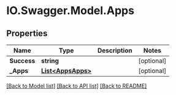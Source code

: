 # IO.Swagger.Model.Apps
## Properties

Name | Type | Description | Notes
------------ | ------------- | ------------- | -------------
**Success** | **string** |  | [optional] 
**_Apps** | [**List&lt;AppsApps&gt;**](AppsApps.md) |  | [optional] 

[[Back to Model list]](../README.md#documentation-for-models) [[Back to API list]](../README.md#documentation-for-api-endpoints) [[Back to README]](../README.md)

